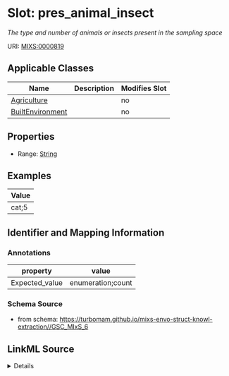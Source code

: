 # Slot: pres_animal_insect


_The type and number of animals or insects present in the sampling space_



URI: [MIXS:0000819](https://w3id.org/mixs/0000819)



<!-- no inheritance hierarchy -->




## Applicable Classes

| Name | Description | Modifies Slot |
| --- | --- | --- |
[Agriculture](Agriculture.md) |  |  no  |
[BuiltEnvironment](BuiltEnvironment.md) |  |  no  |







## Properties

* Range: [String](String.md)






## Examples

| Value |
| --- |
| cat;5 |

## Identifier and Mapping Information





### Annotations

| property | value |
| --- | --- |
| Expected_value | enumeration;count |



### Schema Source


* from schema: https://turbomam.github.io/mixs-envo-struct-knowl-extraction//GSC_MIxS_6




## LinkML Source

<details>
```yaml
name: pres_animal_insect
annotations:
  Expected_value:
    tag: Expected_value
    value: enumeration;count
description: The type and number of animals or insects present in the sampling space
title: presence of pets, animals, or insects
notes:
- animal
- presence
examples:
- value: cat;5
from_schema: https://turbomam.github.io/mixs-envo-struct-knowl-extraction//GSC_MIxS_6
rank: 1000
string_serialization: '[cat|dog|rodent|snake|other];{integer}'
slot_uri: MIXS:0000819
multivalued: false
alias: pres_animal_insect
domain_of:
- Agriculture
- BuiltEnvironment
range: string
required: false
recommended: false

```
</details>